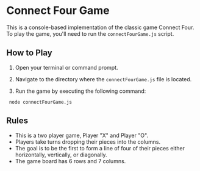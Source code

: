 # Connect Four Game

This is a console-based implementation of the classic game Connect Four. To play the game, you'll need to run the `connectFourGame.js` script.

## How to Play

1. Open your terminal or command prompt.

2. Navigate to the directory where the `connectFourGame.js` file is located.

3. Run the game by executing the following command:

```
 node connectFourGame.js
```

## Rules

- This is a two player game, Player "X" and Player "O".
- Players take turns dropping their pieces into the columns.
- The goal is to be the first to form a line of four of their pieces either horizontally, vertically, or diagonally.
- The game board has 6 rows and 7 columns.
